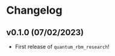 # Changelog

<!--next-version-placeholder-->

## v0.1.0 (07/02/2023)

- First release of `quantum_rbm_research`!